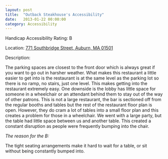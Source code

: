```yaml
---
layout: post
title:  "Outback Steakhouse's Accessibility"
date:   2013-01-22 00:00:00
category: Accessibility
---
```


Handicap Accessibility Rating: B

Location: [771 Southbridge Street, Auburn, MA 01501](https://www.google.com/maps/place/771+Southbridge+St,+Auburn,+MA+01501/@42.1820072,-71.8654979,17z/data=!3m1!4b1!4m2!3m1!1s0x89e41cacd32ec5b7:0xc055f43d50c08413!6m1!1e1)

Description:

The parking spaces are closest to the front door which is always great if you want to go out in harsher weather. What makes this restaurant a little easier to get into is the restaurant is at the same level as the parking lot so there is no ramp, no stairs,  just one level. This makes getting into the restaurant extremely easy. One downside is the lobby has little space for someone in a wheelchair or an attendant behind them to stay out of the way of other patrons. This is not a large restaurant, the bar is sectioned off from the regular booths and tables but the rest of the restaurant floor plan is open. However, they do cram a lot of tables into a small floor plan and this creates a problem for those in a wheelchair. We went with a large party, but the table had little space between us and another table. This created a constant disruption as people were frequently bumping into the chair.

*The reason for the B:*

The tight seating arrangements make it hard to wait for a table, or sit without being constantly bumped into.
